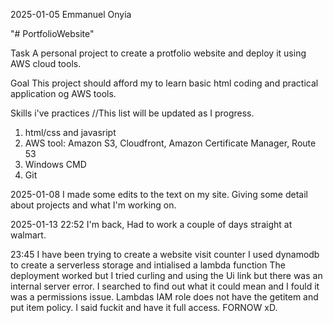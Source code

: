 2025-01-05
Emmanuel Onyia

"# PortfolioWebsite" 

Task
A personal project to create a protfolio website and deploy it using AWS cloud tools.

Goal
This project should afford my to learn basic html coding and practical application og AWS tools.

Skills i've practices
//This list will be updated as I progress.
1. html/css and javasript
2. AWS tool: Amazon S3, Cloudfront, Amazon Certificate Manager, Route 53
3. Windows CMD
4. Git


2025-01-08
I made some edits to the text on my site.
Giving some detail about projects and what I'm working on.

2025-01-13
22:52 
I'm back, Had to work a couple of days straight at walmart.

23:45
I have been trying to create a website visit counter
I used dynamodb to create a serverless storage and intialised a lambda function
The deployment worked but I tried curling and using the Ui link but there was an internal server error.
I searched to find out what it could mean and I fould it was a permissions issue. Lambdas IAM role does not have the getitem and put item policy.
I said fuckit and have it full access. FORNOW xD.


